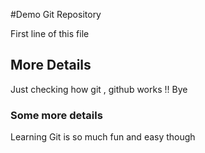 #Demo Git Repository 

First line of this file


## More Details
Just checking how git , github works !!
Bye


### Some more details
Learning Git is so much fun and easy though